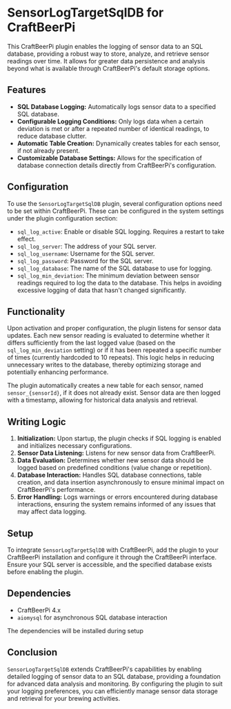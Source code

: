 # SensorLogTargetSqlDB for CraftBeerPi

This CraftBeerPi plugin enables the logging of sensor data to an SQL database, providing a robust way to store, analyze, and retrieve sensor readings over time. It allows for greater data persistence and analysis beyond what is available through CraftBeerPi's default storage options.

## Features

- **SQL Database Logging:** Automatically logs sensor data to a specified SQL database.
- **Configurable Logging Conditions:** Only logs data when a certain deviation is met or after a repeated number of identical readings, to reduce database clutter.
- **Automatic Table Creation:** Dynamically creates tables for each sensor, if not already present.
- **Customizable Database Settings:** Allows for the specification of database connection details directly from CraftBeerPi's configuration.

## Configuration

To use the `SensorLogTargetSqlDB` plugin, several configuration options need to be set within CraftBeerPi. These can be configured in the system settings under the plugin configuration section:

- `sql_log_active`: Enable or disable SQL logging. Requires a restart to take effect.
- `sql_log_server`: The address of your SQL server.
- `sql_log_username`: Username for the SQL server.
- `sql_log_password`: Password for the SQL server.
- `sql_log_database`: The name of the SQL database to use for logging.
- `sql_log_min_deviation`: The minimum deviation between sensor readings required to log the data to the database. This helps in avoiding excessive logging of data that hasn't changed significantly.

## Functionality

Upon activation and proper configuration, the plugin listens for sensor data updates. Each new sensor reading is evaluated to determine whether it differs sufficiently from the last logged value (based on the `sql_log_min_deviation` setting) or if it has been repeated a specific number of times (currently hardcoded to 10 repeats). This logic helps in reducing unnecessary writes to the database, thereby optimizing storage and potentially enhancing performance.

The plugin automatically creates a new table for each sensor, named `sensor_{sensorId}`, if it does not already exist. Sensor data are then logged with a timestamp, allowing for historical data analysis and retrieval.

## Writing Logic

1. **Initialization:** Upon startup, the plugin checks if SQL logging is enabled and initializes necessary configurations.
2. **Sensor Data Listening:** Listens for new sensor data from CraftBeerPi.
3. **Data Evaluation:** Determines whether new sensor data should be logged based on predefined conditions (value change or repetition).
4. **Database Interaction:** Handles SQL database connections, table creation, and data insertion asynchronously to ensure minimal impact on CraftBeerPi's performance.
5. **Error Handling:** Logs warnings or errors encountered during database interactions, ensuring the system remains informed of any issues that may affect data logging.

## Setup

To integrate `SensorLogTargetSqlDB` with CraftBeerPi, add the plugin to your CraftBeerPi installation and configure it through the CraftBeerPi interface. Ensure your SQL server is accessible, and the specified database exists before enabling the plugin.

## Dependencies

- CraftBeerPi 4.x
- `aiomysql` for asynchronous SQL database interaction

The dependencies will be installed during setup

## Conclusion

`SensorLogTargetSqlDB` extends CraftBeerPi's capabilities by enabling detailed logging of sensor data to an SQL database, providing a foundation for advanced data analysis and monitoring. By configuring the plugin to suit your logging preferences, you can efficiently manage sensor data storage and retrieval for your brewing activities.
